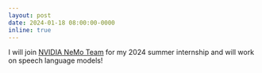 ```yaml
---
layout: post
date: 2024-01-18 08:00:00-0000
inline: true
---
```


I will join [NVIDIA NeMo Team](https://research.nvidia.com/labs/conv-ai/) for my 2024 summer internship and will work on speech language models!